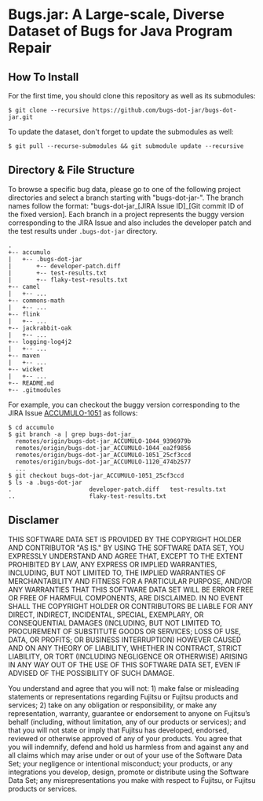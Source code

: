 # Bugs.jar: A Large-scale, Diverse Dataset of Bugs for Java Program Repair

## How To Install

For the first time, you should clone this repository as well as its submodules:
```
$ git clone --recursive https://github.com/bugs-dot-jar/bugs-dot-jar.git
```

To update the dataset, don't forget to update the submodules as well:
```
$ git pull --recurse-submodules && git submodule update --recursive
```

## Directory & File Structure
To browse a specific bug data, please go to one of the following project directories and select a branch starting with "bugs-dot-jar-".  The branch names follow the format: "bugs-dot-jar\_\[JIRA Issue ID\]\_\[Git commit ID of the fixed version\].  Each branch in a project represents the buggy version corresponding to the JIRA Issue and also includes the developer patch and the test results under `.bugs-dot-jar` directory.
```
.
+-- accumulo
|   +-- .bugs-dot-jar
|       +-- developer-patch.diff
|       +-- test-results.txt
|       +-- flaky-test-results.txt
+-- camel
|   +-- ...
+-- commons-math
|   +-- ...
+-- flink
|   +-- ...
+-- jackrabbit-oak
|   +-- ...
+-- logging-log4j2
|   +-- ...
+-- maven
|   +-- ...
+-- wicket
|   +-- ...
+-- README.md
+-- .gitmodules
```

For example, you can checkout the buggy version corresponding to the JIRA Issue [ACCUMULO-1051](https://issues.apache.org/jira/browse/ACCUMULO-1051) as follows:
```
$ cd accumulo
$ git branch -a | grep bugs-dot-jar_
  remotes/origin/bugs-dot-jar_ACCUMULO-1044_9396979b
  remotes/origin/bugs-dot-jar_ACCUMULO-1044_ea2f9856
  remotes/origin/bugs-dot-jar_ACCUMULO-1051_25cf3ccd
  remotes/origin/bugs-dot-jar_ACCUMULO-1120_474b2577
  ...
$ git checkout bugs-dot-jar_ACCUMULO-1051_25cf3ccd
$ ls -a .bugs-dot-jar
.                      developer-patch.diff   test-results.txt
..                     flaky-test-results.txt
```

## Disclamer
THIS SOFTWARE DATA SET IS PROVIDED BY THE COPYRIGHT HOLDER AND CONTRIBUTOR "AS IS." BY USING THE SOFTWARE DATA SET, YOU EXPRESSLY UNDERSTAND AND AGREE THAT, EXCEPT TO THE EXTENT PROHIBITED BY LAW, ANY EXPRESS OR IMPLIED WARRANTIES, INCLUDING, BUT NOT LIMITED TO, THE IMPLIED WARRANTIES OF MERCHANTABILITY AND FITNESS FOR A PARTICULAR PURPOSE, AND/OR ANY WARRANTIES THAT THIS SOFTWARE DATA SET WILL BE ERROR FREE OR FREE OF HARMFUL COMPONENTS, ARE DISCLAIMED. IN NO EVENT SHALL THE COPYRIGHT HOLDER OR CONTRIBUTORS BE LIABLE FOR ANY DIRECT, INDIRECT, INCIDENTAL, SPECIAL, EXEMPLARY, OR CONSEQUENTIAL DAMAGES (INCLUDING, BUT NOT LIMITED TO, PROCUREMENT OF SUBSTITUTE GOODS OR SERVICES; LOSS OF USE, DATA, OR PROFITS; OR BUSINESS INTERRUPTION) HOWEVER CAUSED AND ON ANY THEORY OF LIABILITY, WHETHER IN CONTRACT, STRICT LIABILITY, OR TORT (INCLUDING NEGLIGENCE OR OTHERWISE) ARISING IN ANY WAY OUT OF THE USE OF THIS SOFTWARE DATA SET, EVEN IF ADVISED OF THE POSSIBILITY OF SUCH DAMAGE.

You understand and agree that you will not: 1) make false or misleading statements or representations regarding Fujitsu or Fujitsu products and services; 2) take on any obligation or responsibility, or make any representation, warranty, guarantee or endorsement to anyone on Fujitsu’s behalf (including, without limitation, any of our products or services); and that you will not state or imply that Fujitsu has developed, endorsed, reviewed or otherwise approved of any of your products.  You agree that you will indemnify, defend and hold us harmless from and against any and all claims which may arise under or out of your use of the Software Data Set; your negligence or intentional misconduct; your products, or any integrations you develop, design, promote or distribute using the Software Data Set; any misrepresentations you make with respect to Fujitsu, or Fujitsu products or services.
